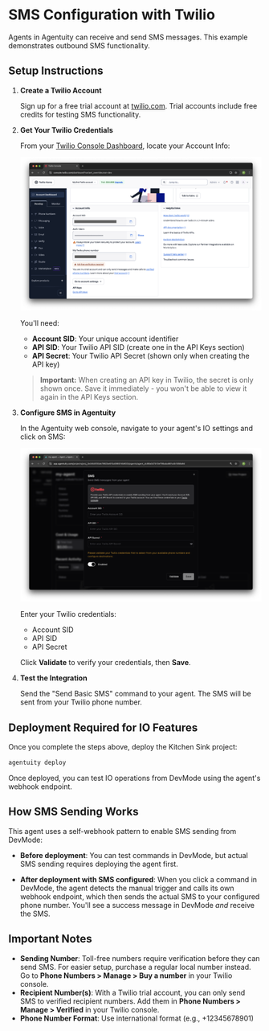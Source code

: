 # SMS Configuration with Twilio

Agents in Agentuity can receive and send SMS messages. This example demonstrates outbound SMS functionality.

## Setup Instructions

1. **Create a Twilio Account**
   
   Sign up for a free trial account at [twilio.com](https://www.twilio.com). Trial accounts include free credits for testing SMS functionality.

2. **Get Your Twilio Credentials**
   
   From your [Twilio Console Dashboard](https://console.twilio.com), locate your Account Info:
   
   ![Twilio Console showing Account SID and Auth Token](/.github/io-sms/sms-setup-1-twilio-dashboard.png)
   
   You'll need:
   - **Account SID**: Your unique account identifier
   - **API SID**: Your Twilio API SID (create one in the API Keys section)
   - **API Secret**: Your Twilio API Secret (shown only when creating the API key)
   
   > **Important:** When creating an API key in Twilio, the secret is only shown once. Save it immediately - you won't be able to view it again in the API Keys section.

3. **Configure SMS in Agentuity**
   
   In the Agentuity web console, navigate to your agent's IO settings and click on SMS:
   
   ![Agentuity SMS configuration dialog](/.github/io-sms/sms-setup-2-agentuity-config.png)
   
   Enter your Twilio credentials:
   - Account SID
   - API SID
   - API Secret
   
   Click **Validate** to verify your credentials, then **Save**.

4. **Test the Integration**
   
   Send the "Send Basic SMS" command to your agent. The SMS will be sent from your Twilio phone number.

## Deployment Required for IO Features

Once you complete the steps above, deploy the Kitchen Sink project:

```bash
agentuity deploy
```

Once deployed, you can test IO operations from DevMode using the agent's webhook endpoint.

## How SMS Sending Works

This agent uses a self-webhook pattern to enable SMS sending from DevMode:

- **Before deployment**: You can test commands in DevMode, but actual SMS sending requires deploying the agent first.

- **After deployment with SMS configured**: When you click a command in DevMode, the agent detects the manual trigger and calls its own webhook endpoint, which then sends the actual SMS to your configured phone number. You'll see a success message in DevMode *and* receive the SMS.

## Important Notes

- **Sending Number**: Toll-free numbers require verification before they can send SMS. For easier setup, purchase a regular local number instead. Go to **Phone Numbers > Manage > Buy a number** in your Twilio console.
- **Recipient Number(s)**: With a Twilio trial account, you can only send SMS to verified recipient numbers. Add them in **Phone Numbers > Manage > Verified** in your Twilio console.
- **Phone Number Format**: Use international format (e.g., +12345678901)
